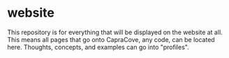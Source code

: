 # website

This repository is for everything that will be displayed on the website at all. This means all pages that go onto CapraCove, any code, can be located here. Thoughts, concepts, and examples can go into "profiles". 
